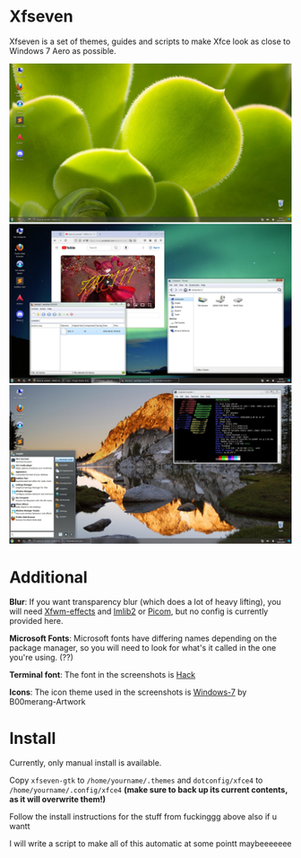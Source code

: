 # Xfseven
Xfseven is a set of themes, guides and scripts to make Xfce look as close to Windows 7 Aero as possible.

![Screenshot](/screenshots/3.jpg)
![Screenshot](/screenshots/2.jpg)
![Screenshot](/screenshots/1.jpg)

# Additional
**Blur**: If you want transparency blur (which does a lot of heavy lifting), you will need [Xfwm-effects](https://www.kalideva.com/) and [Imlib2](https://repology.org/project/imlib2/versions) or [Picom](https://github.com/yshui/picom), but no config is currently provided here.

**Microsoft Fonts**: Microsoft fonts have differing names depending on the package manager, so you will need to look for what's it called in the one you're using. (??)

**Terminal font**: The font in the screenshots is [Hack](https://github.com/source-foundry/Hack)

**Icons**: The icon theme used in the screenshots is [Windows-7](https://github.com/B00merang-Artwork/Windows-7) by B00merang-Artwork



# Install
Currently, only manual install is available. 

Copy  `xfseven-gtk` to `/home/yourname/.themes` and `dotconfig/xfce4` to `/home/yourname/.config/xfce4` **(make sure to back up its current contents, as it will overwrite them!)**

Follow the install instructions for the stuff from fuckinggg above also if u wantt

I will write a script to make all of this automatic at some pointt maybeeeeeee